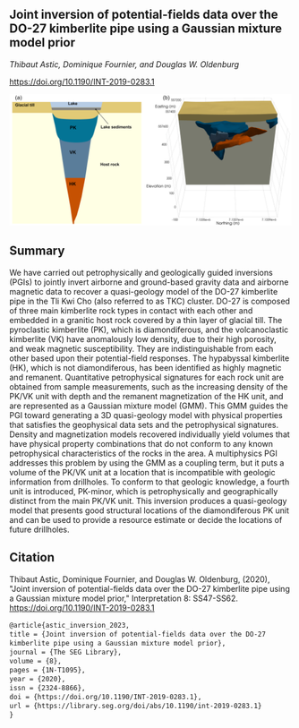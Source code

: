 ## Joint inversion of potential-fields data over the DO-27 kimberlite pipe using a Gaussian mixture model prior 

_Thibaut Astic, Dominique Fournier, and Douglas W. Oldenburg_

https://doi.org/10.1190/INT-2019-0283.1

![thumbnail](./paper/thumbnail.png)

## Summary

We have carried out petrophysically and geologically guided inversions (PGIs) to jointly invert airborne and ground-based gravity data and airborne magnetic data to recover a quasi-geology model of the DO-27 kimberlite pipe in the Tli Kwi Cho (also referred to as TKC) cluster. DO-27 is composed of three main kimberlite rock types in contact with each other and embedded in a granitic host rock covered by a thin layer of glacial till. The pyroclastic kimberlite (PK), which is diamondiferous, and the volcanoclastic kimberlite (VK) have anomalously low density, due to their high porosity, and weak magnetic susceptibility. They are indistinguishable from each other based upon their potential-field responses. The hypabyssal kimberlite (HK), which is not diamondiferous, has been identified as highly magnetic and remanent. Quantitative petrophysical signatures for each rock unit are obtained from sample measurements, such as the increasing density of the PK/VK unit with depth and the remanent magnetization of the HK unit, and are represented as a Gaussian mixture model (GMM). This GMM guides the PGI toward generating a 3D quasi-geology model with physical properties that satisfies the geophysical data sets and the petrophysical signatures. Density and magnetization models recovered individually yield volumes that have physical property combinations that do not conform to any known petrophysical characteristics of the rocks in the area. A multiphysics PGI addresses this problem by using the GMM as a coupling term, but it puts a volume of the PK/VK unit at a location that is incompatible with geologic information from drillholes. To conform to that geologic knowledge, a fourth unit is introduced, PK-minor, which is petrophysically and geographically distinct from the main PK/VK unit. This inversion produces a quasi-geology model that presents good structural locations of the diamondiferous PK unit and can be used to provide a resource estimate or decide the locations of future drillholes. 

## Citation

Thibaut Astic, Dominique Fournier, and Douglas W. Oldenburg, (2020), "Joint inversion of potential-fields data over the DO-27 kimberlite pipe using a Gaussian mixture model prior," Interpretation 8: SS47-SS62.
https://doi.org/10.1190/INT-2019-0283.1

```
@article{astic_inversion_2023,
title = {Joint inversion of potential-fields data over the DO-27 kimberlite pipe using a Gaussian mixture model prior},
journal = {The SEG Library},
volume = {8},
pages = {1N-T1095},
year = {2020},
issn = {2324-8866},
doi = {https://doi.org/10.1190/INT-2019-0283.1},
url = {https://library.seg.org/doi/abs/10.1190/int-2019-0283.1}
}
```
